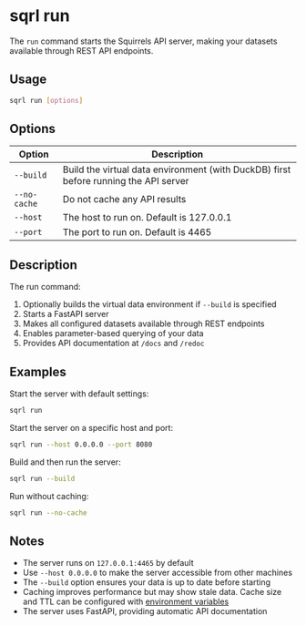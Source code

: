 # sqrl run

The `run` command starts the Squirrels API server, making your datasets available through REST API endpoints.

## Usage

```bash
sqrl run [options]
```

## Options

| Option | Description |
|--------|-------------|
| `--build` | Build the virtual data environment (with DuckDB) first before running the API server |
| `--no-cache` | Do not cache any API results |
| `--host` | The host to run on. Default is 127.0.0.1 |
| `--port` | The port to run on. Default is 4465 |

## Description

The run command:
1. Optionally builds the virtual data environment if `--build` is specified
2. Starts a FastAPI server
3. Makes all configured datasets available through REST endpoints
4. Enables parameter-based querying of your data
5. Provides API documentation at `/docs` and `/redoc`

## Examples

Start the server with default settings:
```bash
sqrl run
```

Start the server on a specific host and port:
```bash
sqrl run --host 0.0.0.0 --port 8080
```

Build and then run the server:
```bash
sqrl run --build
```

Run without caching:
```bash
sqrl run --no-cache
```

## Notes

- The server runs on `127.0.0.1:4465` by default
- Use `--host 0.0.0.0` to make the server accessible from other machines
- The `--build` option ensures your data is up to date before starting
- Caching improves performance but may show stale data. Cache size and TTL can be configured with [environment variables]
- The server uses FastAPI, providing automatic API documentation


[environment variables]: ../../docs/concepts/environment